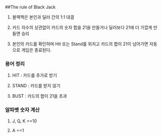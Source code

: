 ##The rule of Black Jack

1. 블랙잭은 본인과 딜러 간의 1:1 대결

2. 카드 자수의 상관없이 카드의 숫자 합을 21을 만들거나 딜러보다 21에 더 가깝게 만들면 승리

3. 본인의 카드를 확인하며 Hit 또는 Stand를 외치고 카드의 합이 21이 넘어가면 자동으로 게임은 종료된다.

### 용어 정리
1. HIT : 카드를 추가로 받기

2. STAND : 카드를 받지 않기

3. BUST : 카드의 합이 21을 초과

### 알파벳 숫자 계산
1. J, Q, K ==10

2. A ==1

